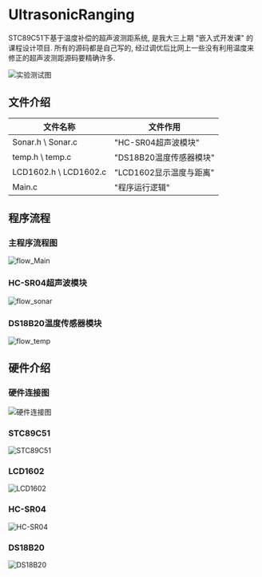 # UltrasonicRanging

STC89C51下基于温度补偿的超声波测距系统, 是我大三上期 "嵌入式开发课" 的课程设计项目. 所有的源码都是自己写的, 经过调优后比网上一些没有利用温度来修正的超声波测距源码要精确许多.

![实验测试图](img/Test.jpg)


## 文件介绍
文件名称 | 文件作用
------------ | -------------
Sonar.h \ Sonar.c | "HC-SR04超声波模块"
temp.h \ temp.c | "DS18B20温度传感器模块"
LCD1602.h \ LCD1602.c | "LCD1602显示温度与距离"
Main.c | "程序运行逻辑"


## 程序流程
### 主程序流程图
![flow_Main](img/flow_Main.png)
### HC-SR04超声波模块
![flow_sonar](img/flow_sonar.png)
### DS18B20温度传感器模块
![flow_temp](img/flow_temp.png)


## 硬件介绍
### 硬件连接图
![硬件连接图](img/contact.png)
### STC89C51
![STC89C51](img/STC89C51.png)
### LCD1602
![LCD1602](img/LCD1602.png)
### HC-SR04
![HC-SR04](img/HC-SR04.png)
### DS18B20
![DS18B20](img/DS18B20.png)
